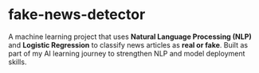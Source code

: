 # fake-news-detector
A machine learning project that uses **Natural Language Processing (NLP)** and **Logistic Regression** to classify news articles as **real or fake**. Built as part of my AI learning journey to strengthen NLP and model deployment skills.
